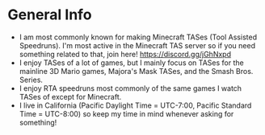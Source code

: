 # General Info
* I am most commonly known for making Minecraft TASes (Tool Assisted Speedruns). I'm most active in the Minecraft TAS server so if you need something related to that, join here! https://discord.gg/jGhNxpd
* I enjoy TASes of a lot of games, but I mainly focus on TASes for the mainline 3D Mario games, Majora's Mask TASes, and the Smash Bros. Series.
* I enjoy RTA speedruns most commonly of the same games I watch TASes of except for Minecraft.
* I live in California (Pacific Daylight Time = UTC-7:00, Pacific Standard Time = UTC-8:00) so keep my time in mind whenever asking for something!
